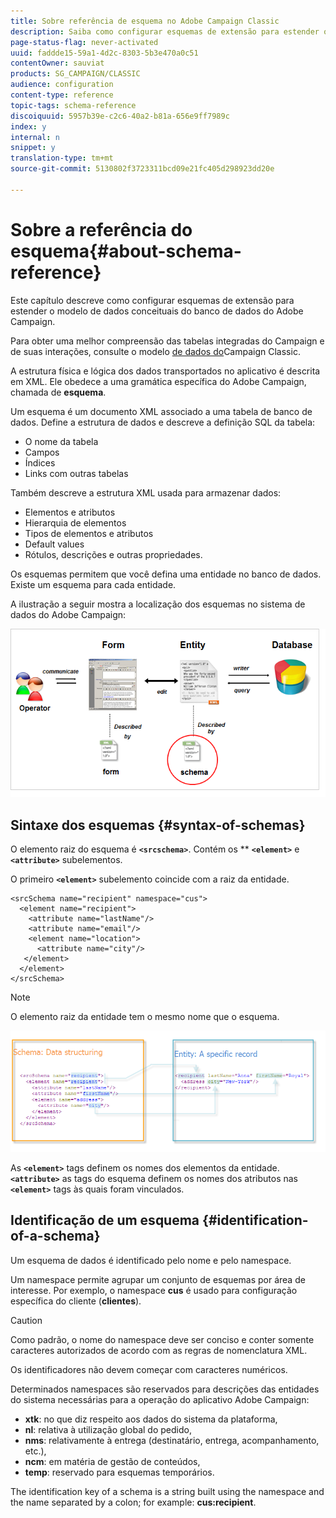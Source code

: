 ```yaml
---
title: Sobre referência de esquema no Adobe Campaign Classic
description: Saiba como configurar esquemas de extensão para estender o modelo de dados conceituais do banco de dados do Adobe Campaign Classic.
page-status-flag: never-activated
uuid: faddde15-59a1-4d2c-8303-5b3e470a0c51
contentOwner: sauviat
products: SG_CAMPAIGN/CLASSIC
audience: configuration
content-type: reference
topic-tags: schema-reference
discoiquuid: 5957b39e-c2c6-40a2-b81a-656e9ff7989c
index: y
internal: n
snippet: y
translation-type: tm+mt
source-git-commit: 5130802f3723311bcd09e21fc405d298923dd20e

---
```



# Sobre a referência do esquema{#about-schema-reference}

Este capítulo descreve como configurar esquemas de extensão para estender o modelo de dados conceituais do banco de dados do Adobe Campaign.

Para obter uma melhor compreensão das tabelas integradas do Campaign e de suas interações, consulte o modelo [de dados do](https://helpx.adobe.com/campaign/kb/acc-datamodel.html)Campaign Classic.

A estrutura física e lógica dos dados transportados no aplicativo é descrita em XML. Ele obedece a uma gramática específica do Adobe Campaign, chamada de **esquema**.

Um esquema é um documento XML associado a uma tabela de banco de dados. Define a estrutura de dados e descreve a definição SQL da tabela:

* O nome da tabela
* Campos
* Índices
* Links com outras tabelas

Também descreve a estrutura XML usada para armazenar dados:

* Elementos e atributos
* Hierarquia de elementos
* Tipos de elementos e atributos
* Default values
* Rótulos, descrições e outras propriedades.

Os esquemas permitem que você defina uma entidade no banco de dados. Existe um esquema para cada entidade.

A ilustração a seguir mostra a localização dos esquemas no sistema de dados do Adobe Campaign:

![](assets/reference_schema_intro.png)

## Sintaxe dos esquemas {#syntax-of-schemas}

O elemento raiz do esquema é **`<srcschema>`**. Contém os ** **`<element>`** e **`<attribute>`** subelementos.

O primeiro **`<element>`** subelemento coincide com a raiz da entidade.

```
<srcSchema name="recipient" namespace="cus">
  <element name="recipient">  
    <attribute name="lastName"/>
    <attribute name="email"/>
    <element name="location">
      <attribute name="city"/>
   </element>
  </element>
</srcSchema>
```

>[!NOTE]
>
>O elemento raiz da entidade tem o mesmo nome que o esquema.

![](assets/s_ncs_configuration_schema_and_entity.png)

As **`<element>`** tags definem os nomes dos elementos da entidade. **`<attribute>`** as tags do esquema definem os nomes dos atributos nas **`<element>`** tags às quais foram vinculados.

## Identificação de um esquema {#identification-of-a-schema}

Um esquema de dados é identificado pelo nome e pelo namespace.

Um namespace permite agrupar um conjunto de esquemas por área de interesse. Por exemplo, o namespace **cus** é usado para configuração específica do cliente (**clientes**).

>[!CAUTION]
>
>Como padrão, o nome do namespace deve ser conciso e conter somente caracteres autorizados de acordo com as regras de nomenclatura XML.
>
>Os identificadores não devem começar com caracteres numéricos.

Determinados namespaces são reservados para descrições das entidades do sistema necessárias para a operação do aplicativo Adobe Campaign:

* **xtk**: no que diz respeito aos dados do sistema da plataforma,
* **nl**: relativa à utilização global do pedido,
* **nms**: relativamente à entrega (destinatário, entrega, acompanhamento, etc.),
* **ncm**: em matéria de gestão de conteúdos,
* **temp**: reservado para esquemas temporários.

The identification key of a schema is a string built using the namespace and the name separated by a colon; for example: **cus:recipient**.
